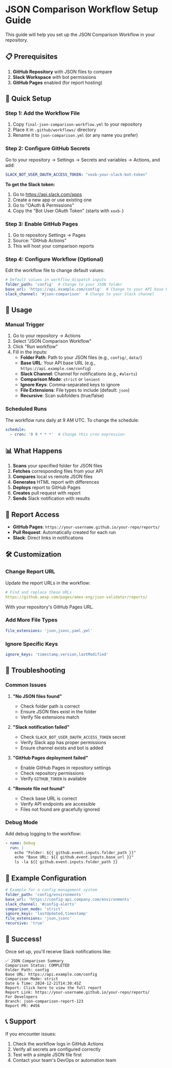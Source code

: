 # JSON Comparison Workflow Setup Guide

This guide will help you set up the JSON Comparison Workflow in your repository.

## 📋 Prerequisites

1. **GitHub Repository** with JSON files to compare
2. **Slack Workspace** with bot permissions
3. **GitHub Pages** enabled (for report hosting)

## 🚀 Quick Setup

### Step 1: Add the Workflow File

1. Copy `final-json-comparison-workflow.yml` to your repository
2. Place it in `.github/workflows/` directory
3. Rename it to `json-comparison.yml` (or any name you prefer)

### Step 2: Configure GitHub Secrets

Go to your repository → Settings → Secrets and variables → Actions, and add:

```yaml
SLACK_BOT_USER_OAUTH_ACCESS_TOKEN: "xoxb-your-slack-bot-token"
```

**To get the Slack token:**
1. Go to https://api.slack.com/apps
2. Create a new app or use existing one
3. Go to "OAuth & Permissions"
4. Copy the "Bot User OAuth Token" (starts with `xoxb-`)

### Step 3: Enable GitHub Pages

1. Go to repository Settings → Pages
2. Source: "GitHub Actions"
3. This will host your comparison reports

### Step 4: Configure Workflow (Optional)

Edit the workflow file to change default values:

```yaml
# Default values in workflow_dispatch inputs
folder_path: 'config'  # Change to your JSON folder
base_url: 'https://api.example.com/config'  # Change to your API base URL
slack_channel: '#json-comparison'  # Change to your Slack channel
```

## 🎯 Usage

### Manual Trigger

1. Go to your repository → Actions
2. Select "JSON Comparison Workflow"
3. Click "Run workflow"
4. Fill in the inputs:
   - **Folder Path**: Path to your JSON files (e.g., `config/`, `data/`)
   - **Base URL**: Your API base URL (e.g., `https://api.example.com/config`)
   - **Slack Channel**: Channel for notifications (e.g., `#alerts`)
   - **Comparison Mode**: `strict` or `lenient`
   - **Ignore Keys**: Comma-separated keys to ignore
   - **File Extensions**: File types to include (default: `json`)
   - **Recursive**: Scan subfolders (true/false)

### Scheduled Runs

The workflow runs daily at 9 AM UTC. To change the schedule:

```yaml
schedule:
  - cron: '0 9 * * *'  # Change this cron expression
```

## 📊 What Happens

1. **Scans** your specified folder for JSON files
2. **Fetches** corresponding files from your API
3. **Compares** local vs remote JSON files
4. **Generates** HTML report with differences
5. **Deploys** report to GitHub Pages
6. **Creates** pull request with report
7. **Sends** Slack notification with results

## 🔗 Report Access

- **GitHub Pages**: `https://your-username.github.io/your-repo/reports/`
- **Pull Request**: Automatically created for each run
- **Slack**: Direct links in notifications

## 🛠️ Customization

### Change Report URL

Update the report URLs in the workflow:

```yaml
# Find and replace these URLs
https://github.aexp.com/pages/amex-eng/json-validator/reports/
```

With your repository's GitHub Pages URL.

### Add More File Types

```yaml
file_extensions: 'json,jsonc,yaml,yml'
```

### Ignore Specific Keys

```yaml
ignore_keys: 'timestamp,version,lastModified'
```

## 🚨 Troubleshooting

### Common Issues

1. **"No JSON files found"**
   - Check folder path is correct
   - Ensure JSON files exist in the folder
   - Verify file extensions match

2. **"Slack notification failed"**
   - Check `SLACK_BOT_USER_OAUTH_ACCESS_TOKEN` secret
   - Verify Slack app has proper permissions
   - Ensure channel exists and bot is added

3. **"GitHub Pages deployment failed"**
   - Enable GitHub Pages in repository settings
   - Check repository permissions
   - Verify `GITHUB_TOKEN` is available

4. **"Remote file not found"**
   - Check base URL is correct
   - Verify API endpoints are accessible
   - Files not found are gracefully ignored

### Debug Mode

Add debug logging to the workflow:

```yaml
- name: Debug
  run: |
    echo "Folder: ${{ github.event.inputs.folder_path }}"
    echo "Base URL: ${{ github.event.inputs.base_url }}"
    ls -la ${{ github.event.inputs.folder_path }}
```

## 📝 Example Configuration

```yaml
# Example for a config management system
folder_path: 'config/environments'
base_url: 'https://config-api.company.com/environments'
slack_channel: '#config-alerts'
comparison_mode: 'strict'
ignore_keys: 'lastUpdated,timestamp'
file_extensions: 'json,jsonc'
recursive: 'true'
```

## 🎉 Success!

Once set up, you'll receive Slack notifications like:

```
✅ JSON Comparison Summary
Comparison Status: COMPLETED
Folder Path: config
Base URL: https://api.example.com/config
Comparison Mode: strict
Date & Time: 2024-12-21T14:30:45Z
Report: Click here to view the full report
Report Link: https://your-username.github.io/your-repo/reports/
For Developers
Branch: json-comparison-report-123
Report PR: #456
```

## 📞 Support

If you encounter issues:
1. Check the workflow logs in GitHub Actions
2. Verify all secrets are configured correctly
3. Test with a simple JSON file first
4. Contact your team's DevOps or automation team

